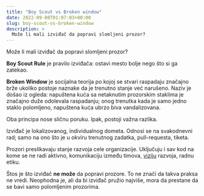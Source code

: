```yaml
---
title: "Boy Scout vs Broken window"
date: 2022-09-08T01:07:03+00:00
slug: boy-scout-vs-broken-window
description: >
  Može li mali izviđač da popravi slomljeni prozor?
---
```


Može li mali izviđač da popravi slomljeni prozor?

**Boy Scout Rule** je pravilo izviđača: ostavi mesto bolje nego što si ga zatekao.

**Broken Window** je socijalna teorija po kojoj se stvari raspadaju značajno brže ukoliko postoje naznake da je trenutno stanje već narušeno. Naziv je došao iz ogleda: napuštena kuća sa netaknutim prozorskim staklima je značajno duže odolevala raspadanju; onog trenutka kada je samo jedno staklo polomljeno, napuštena kuća ubrzo biva vandalizovana.

Oba principa nose sličnu poruku. Ipak, postoji važna razlika.

Izviđač je lokalizovanog, individualnog dometa. Odnosi se na svakodnevni rad; samo na ono što je u okviru trenutnog zadatka, pull-requesta, tiketa.

Prozori preslikavaju stanje razvoja cele organizacije. Uključuju i sav kod na kome se ne radi aktivno, komunikaciju između timova, [viziju](https://oblac.rs/razvoj-rukovodjenje-vizije/) razvoja, radnu etiku.

Štos je što izviđač **ne može** da popravi prozore. To ne znači da takva praksa ne vredi. Neophodna je, ali da bi izviđač pružio najviše, mora da prestane da se bavi samo polomljenim prozorima.
